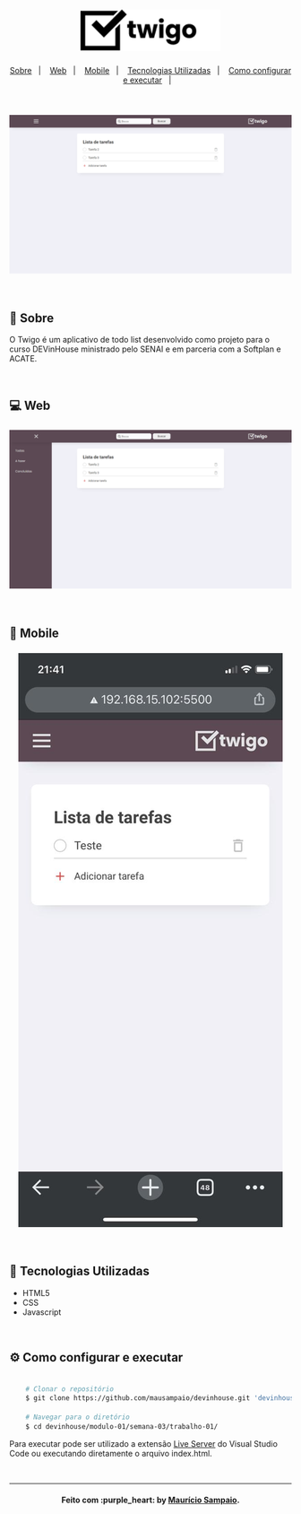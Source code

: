<h1 align="center">
    <img alt="Twigo" title="Twigo" src=".github/logo.png" width="250px" />
</h1>

<p align="center">
  <a href="#page_facing_up-sobre">Sobre</a>&nbsp;&nbsp;&nbsp;|&nbsp;&nbsp;&nbsp;
  <a href="#computer-web">Web</a>&nbsp;&nbsp;&nbsp;|&nbsp;&nbsp;&nbsp;
  <a href="#iphone-mobile">Mobile</a>&nbsp;&nbsp;&nbsp;|&nbsp;&nbsp;&nbsp;
  <a href="#rocket-tecnologias-utilizadas">Tecnologias Utilizadas</a>&nbsp;&nbsp;&nbsp;|&nbsp;&nbsp;&nbsp;
  <a href="#gear-como-configurar-e-executar">Como configurar e executar</a>&nbsp;&nbsp;&nbsp;|&nbsp;&nbsp;&nbsp;
</p>

<br/>

<h3 align="center">
  <img alt="twigo_cover" title="github_explorer" src=".github/capa.png" />
</h3>

<br/>


## :page_facing_up: Sobre

O Twigo é um aplicativo de todo list desenvolvido como projeto para o curso DEVinHouse ministrado pelo SENAI e em parceria com a Softplan e ACATE.

<br/>

## :computer: Web

<h3 align="center">
  <img alt="twigo_web" title="github_explorer" src=".github/web.png" />
</h3>

<br/>

## :iphone: Mobile

<h3 align="center">
  <img alt="twigo_mobile" title="github_explorer" src=".github/mobile.jpeg" />
</h3>

<br/>

## :rocket: Tecnologias Utilizadas

- HTML5
- CSS
- Javascript

<br/>

## :gear: Como configurar e executar

```bash

    # Clonar o repositório
    $ git clone https://github.com/mausampaio/devinhouse.git 'devinhouse'

    # Navegar para o diretório
    $ cd devinhouse/modulo-01/semana-03/trabalho-01/

```
Para executar pode ser utilizado a extensão <a href="https://marketplace.visualstudio.com/items?itemName=ritwickdey.LiveServer">Live Server</a> do Visual Studio Code ou executando diretamente o arquivo index.html.

<br/>

---

<h4 align="center">
  Feito com :purple_heart: by <a href="https://www.linkedin.com/in/mausampaio/" target="_blank">Maurício Sampaio</a>.
</h4>